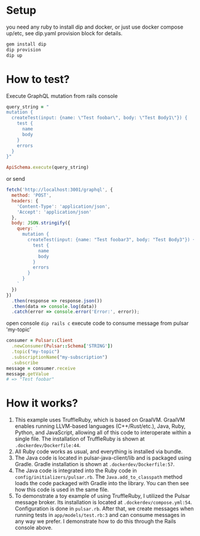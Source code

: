 # Setup
you need any ruby to install dip and docker, or just use docker compose up/etc, see dip.yaml provision block for details.
```bash
gem install dip
dip provision
dip up
```

[//]: # (# How to send messages)

[//]: # (```ruby)

[//]: # (Java.add_to_classpath&#40;"/app/pulsar-java-client/lib/build/libs/lib-all.jar"&#41; # Load dependency)

[//]: # (pulsar = Java.type&#40;'org.apache.pulsar.client.api.PulsarClient'&#41; # Get pulsar client)

[//]: # (schema = Java.type&#40;'org.apache.pulsar.client.api.Schema'&#41; # Get schema types to define producer)

[//]: # (client = pulsar.builder.serviceUrl&#40;ENV["PULSAR_URL"]&#41;.build # Greate client)

[//]: # ()
[//]: # (# This is an example of data transfer in string format)

[//]: # (producer = client.newProducer&#40;schema['STRING']&#41;.topic&#40;"my-topic"&#41;.create # Create producer)

[//]: # (producer.newMessage&#40;&#41;.value&#40;Java.type&#40;'java.lang.String'&#41;.new&#40;"Hello world2"&#41;&#41;.sendAsync # Send message Async)

[//]: # (```)

# How to test?
Execute GraphQL mutation from rails console
```ruby
query_string = "
mutation {
  createTest(input: {name: \"Test foobar\", body: \"Test Body1\"}) {
    test {
      name
      body
    }
    errors
  }
}"

ApiSchema.execute(query_string)
```

or send 
```js
fetch('http://localhost:3001/graphql', {
  method: 'POST',
  headers: {
    'Content-Type': 'application/json',
    'Accept': 'application/json'
  },
  body: JSON.stringify({
    query: `
      mutation {
        createTest(input: {name: "Test foobar3", body: "Test Body3"}) {
          test {
            name
            body
          }
          errors
        }
      }
    `
  })
})
  .then(response => response.json())
  .then(data => console.log(data))
  .catch(error => console.error('Error:', error));
```
open console `dip rails c` execute code to consume message from pulsar 'my-topic'
```ruby
consumer = Pulsar::Client
  .newConsumer(Pulsar::Schema['STRING'])
  .topic("my-topic")
  .subscriptionName("my-subscription")
  .subscribe
message = consumer.receive
message.getValue
# => "Test foobar"
```


# How it works?
1. This example uses TruffleRuby, which is based on GraalVM. GraalVM enables running LLVM-based languages (C++/Rust/etc.), Java, Ruby, Python, and JavaScript, allowing all of this code to interoperate within a single file. The installation of TruffleRuby is shown at `.dockerdev/Dockerfile:44`.
2. All Ruby code works as usual, and everything is installed via bundle.
3. The Java code is located in pulsar-java-client/lib and is packaged using Gradle. Gradle installation is shown at `.dockerdev/Dockerfile:57`.
4. The Java code is integrated into the Ruby code in `config/initializers/pulsar.rb`. The `Java.add_to_classpath` method loads the code packaged with Gradle into the library. You can then see how this code is used in the same file.
5. To demonstrate a toy example of using TruffleRuby, I utilized the Pulsar message broker. Its installation is located at `.dockerdev/compose.yml:54`. Configuration is done in `pulsar.rb`. After that, we create messages when running tests in `app/models/test.rb:3` and can consume messages in any way we prefer. I demonstrate how to do this through the Rails console above.
